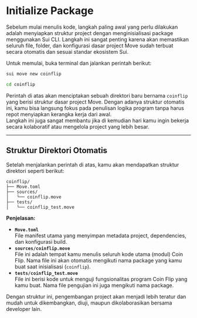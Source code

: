 # Initialize Package

Sebelum mulai menulis kode, langkah paling awal yang perlu dilakukan adalah menyiapkan struktur project dengan menginisialisasi package menggunakan Sui CLI. Langkah ini sangat penting karena akan memastikan seluruh file, folder, dan konfigurasi dasar project Move sudah terbuat secara otomatis dan sesuai standar ekosistem Sui.

Untuk memulai, buka terminal dan jalankan perintah berikut:

```bash
sui move new coinflip
```

```bash
cd coinflip
```

Perintah di atas akan menciptakan sebuah direktori baru bernama `coinflip` yang berisi struktur dasar project Move. Dengan adanya struktur otomatis ini, kamu bisa langsung fokus pada penulisan logika program tanpa harus repot menyiapkan kerangka kerja dari awal.  
Langkah ini juga sangat membantu jika di kemudian hari kamu ingin bekerja secara kolaboratif atau mengelola project yang lebih besar.

---

## Struktur Direktori Otomatis

Setelah menjalankan perintah di atas, kamu akan mendapatkan struktur direktori seperti berikut:

```
coinflip/
├── Move.toml
├── sources/
│   └── coinflip.move
├── tests/
│   └── coinflip_test.move
```

**Penjelasan:**
- **`Move.toml`**  
  File manifest utama yang menyimpan metadata project, dependencies, dan konfigurasi build.
- **`sources/coinflip.move`**  
  File ini adalah tempat kamu menulis seluruh kode utama (modul) Coin Flip. Nama file ini akan otomatis mengikuti nama package yang kamu buat saat inisialisasi (`coinflip`).
- **`tests/coinflip_test.move`**  
  File ini berisi kode untuk menguji fungsionalitas program Coin Flip yang kamu buat. Nama file pengujian ini juga mengikuti nama package.

Dengan struktur ini, pengembangan project akan menjadi lebih teratur dan mudah untuk dikembangkan, diuji, maupun dikolaborasikan bersama developer lain.